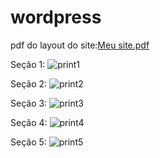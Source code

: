 # wordpress

pdf do layout do site:[Meu site.pdf](https://github.com/pedromoraes0106/wordpress/files/8201616/Meu.site.pdf)


Seção 1:
![print1](https://user-images.githubusercontent.com/92893016/157139445-90a4993d-51e7-4e66-9176-83132fa677b4.jpg)

Seção 2: 
![print2](https://user-images.githubusercontent.com/92893016/157139476-21bb5f8b-a11c-4291-a7f8-f83bb58980a4.jpg)

Seção 3:
![print3](https://user-images.githubusercontent.com/92893016/157139488-9cdf2ce6-7f1c-415c-b7a1-bb665ef64a94.jpg)

Seção 4:
![print4](https://user-images.githubusercontent.com/92893016/157139510-63ee69b6-c922-412e-b99d-d7d5a3392449.jpg)

Seção 5:
![print5](https://user-images.githubusercontent.com/92893016/157139522-053737ff-68c6-45aa-bc9d-9cf625818784.jpg)
